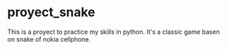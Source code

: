 # proyect_snake
This is a proyect to practice my skills in python. It's a classic game basen on snake of nokia cellphone.
